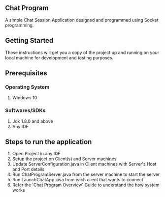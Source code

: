 ## Chat Program
A simple Chat Session Application designed and programmed using Socket programming.

## Getting Started
These instructions will get you a copy of the project up and running on your local machine for development and testing purposes. 

## Prerequisites

### Operating System
1. Windows 10

### Softwares/SDKs
1. Jdk 1.8.0 and above
2. Any IDE


## Steps to run the application
1. Open Project in any IDE
2. Setup the project on Client(s) and Server machines
3. Update ServerConfiguration.java in Client machines with Server's Host and Port details 
4. Run ChatProgramServer.java from the server machine to start the server
5. Run LaunchChatApp.java from each client that wants to connect
6. Refer the 'Chat Program Overview' Guide to understand the how system works
